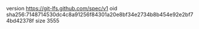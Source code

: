 version https://git-lfs.github.com/spec/v1
oid sha256:7148714530dc4c8a91256f84301a20e8bf34e2734b8b454e92e2bf74bd42378f
size 3555
